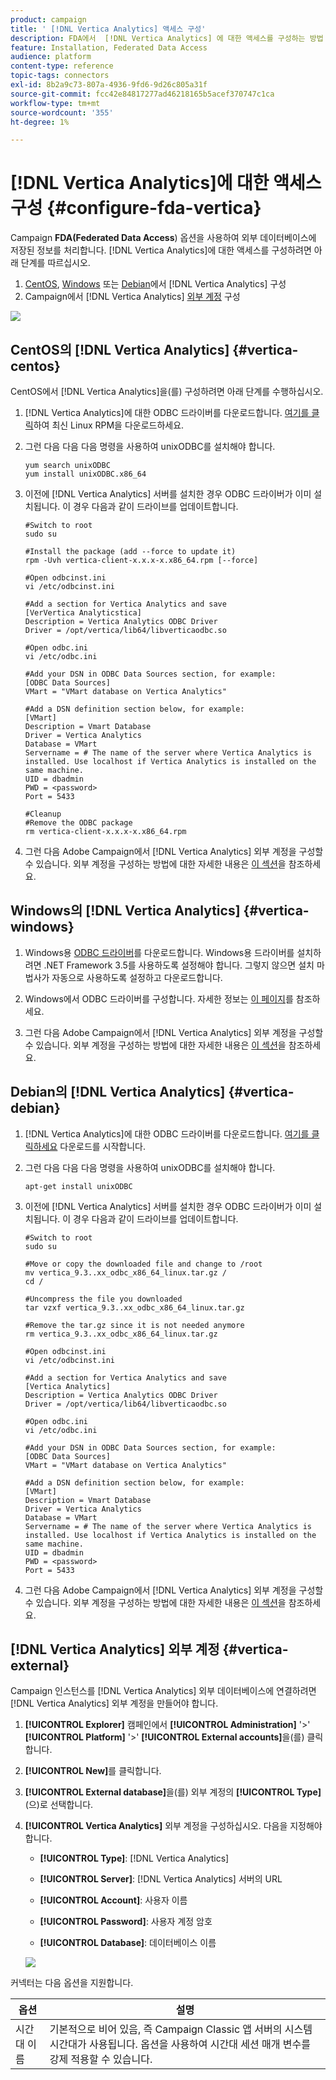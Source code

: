 ```yaml
---
product: campaign
title: ' [!DNL Vertica Analytics] 액세스 구성'
description: FDA에서  [!DNL Vertica Analytics] 에 대한 액세스를 구성하는 방법 알아보기
feature: Installation, Federated Data Access
audience: platform
content-type: reference
topic-tags: connectors
exl-id: 8b2a9c73-807a-4936-9fd6-9d26c805a31f
source-git-commit: fcc42e84817277ad46218165b5acef370747c1ca
workflow-type: tm+mt
source-wordcount: '355'
ht-degree: 1%

---
```


# [!DNL Vertica Analytics]에 대한 액세스 구성 {#configure-fda-vertica}



Campaign **FDA(Federated Data Access**) 옵션을 사용하여 외부 데이터베이스에 저장된 정보를 처리합니다. [!DNL Vertica Analytics]에 대한 액세스를 구성하려면 아래 단계를 따르십시오.

1. [CentOS](#vertica-centos), [Windows](#vertica-windows) 또는 [Debian](#vertica-debian)에서 [!DNL Vertica Analytics] 구성
1. Campaign에서 [!DNL Vertica Analytics] [외부 계정](#vertica-external) 구성

![](assets/snowflake_3.png)

## CentOS의 [!DNL Vertica Analytics] {#vertica-centos}

CentOS에서 [!DNL Vertica Analytics]을(를) 구성하려면 아래 단계를 수행하십시오.

1. [!DNL Vertica Analytics]에 대한 ODBC 드라이버를 다운로드합니다. [여기를 클릭](https://www.vertica.com/download/vertica/client-drivers/)하여 최신 Linux RPM을 다운로드하세요.

1. 그런 다음 다음 다음 명령을 사용하여 unixODBC를 설치해야 합니다.

   ```
   yum search unixODBC
   yum install unixODBC.x86_64
   ```

1. 이전에 [!DNL Vertica Analytics] 서버를 설치한 경우 ODBC 드라이버가 이미 설치됩니다. 이 경우 다음과 같이 드라이브를 업데이트합니다.

   ```
   #Switch to root
   sudo su
   
   #Install the package (add --force to update it)
   rpm -Uvh vertica-client-x.x.x-x.x86_64.rpm [--force]
   
   #Open odbcinst.ini
   vi /etc/odbcinst.ini
   
   #Add a section for Vertica Analytics and save
   [VerVertica Analyticstica]
   Description = Vertica Analytics ODBC Driver
   Driver = /opt/vertica/lib64/libverticaodbc.so
   
   #Open odbc.ini
   vi /etc/odbc.ini
   
   #Add your DSN in ODBC Data Sources section, for example:
   [ODBC Data Sources]
   VMart = "VMart database on Vertica Analytics"
   
   #Add a DSN definition section below, for example:
   [VMart]
   Description = Vmart Database
   Driver = Vertica Analytics
   Database = VMart
   Servername = # The name of the server where Vertica Analytics is installed. Use localhost if Vertica Analytics is installed on the same machine.
   UID = dbadmin
   PWD = <password>
   Port = 5433
   
   #Cleanup
   #Remove the ODBC package
   rm vertica-client-x.x.x-x.x86_64.rpm
   ```

1. 그런 다음 Adobe Campaign에서 [!DNL Vertica Analytics] 외부 계정을 구성할 수 있습니다. 외부 계정을 구성하는 방법에 대한 자세한 내용은 [이 섹션](#vertica-external)을 참조하세요.

## Windows의 [!DNL Vertica Analytics] {#vertica-windows}

1. Windows용 [ODBC 드라이버](https://www.vertica.com/download/vertica/client-drivers/)를 다운로드합니다. Windows용 드라이버를 설치하려면 .NET Framework 3.5를 사용하도록 설정해야 합니다. 그렇지 않으면 설치 마법사가 자동으로 사용하도록 설정하고 다운로드합니다.

1. Windows에서 ODBC 드라이버를 구성합니다. 자세한 정보는 [이 페이지](https://www.vertica.com/docs/9.2.x/HTML/Content/Authoring/ConnectingToVertica/ClientODBC/SettingUpADSN.htm)를 참조하세요.

1. 그런 다음 Adobe Campaign에서 [!DNL Vertica Analytics] 외부 계정을 구성할 수 있습니다. 외부 계정을 구성하는 방법에 대한 자세한 내용은 [이 섹션](#vertical-external)을 참조하세요.

## Debian의 [!DNL Vertica Analytics] {#vertica-debian}

1. [!DNL Vertica Analytics]에 대한 ODBC 드라이버를 다운로드합니다. [여기를 클릭하세요](https://sfc-repo.snowflakecomputing.com/odbc/linux/latest/index.html) 다운로드를 시작합니다.

1. 그런 다음 다음 다음 명령을 사용하여 unixODBC를 설치해야 합니다.

   ```
   apt-get install unixODBC
   ```

1. 이전에 [!DNL Vertica Analytics] 서버를 설치한 경우 ODBC 드라이버가 이미 설치됩니다. 이 경우 다음과 같이 드라이브를 업데이트합니다.

   ```
   #Switch to root
   sudo su
   
   #Move or copy the downloaded file and change to /root
   mv vertica_9.3..xx_odbc_x86_64_linux.tar.gz /
   cd /
   
   #Uncompress the file you downloaded
   tar vzxf vertica_9.3..xx_odbc_x86_64_linux.tar.gz
   
   #Remove the tar.gz since it is not needed anymore
   rm vertica_9.3..xx_odbc_x86_64_linux.tar.gz
   
   #Open odbcinst.ini
   vi /etc/odbcinst.ini
   
   #Add a section for Vertica Analytics and save
   [Vertica Analytics]
   Description = Vertica Analytics ODBC Driver
   Driver = /opt/vertica/lib64/libverticaodbc.so
   
   #Open odbc.ini
   vi /etc/odbc.ini
   
   #Add your DSN in ODBC Data Sources section, for example:
   [ODBC Data Sources]
   VMart = "VMart database on Vertica Analytics"
   
   #Add a DSN definition section below, for example:
   [VMart]
   Description = Vmart Database
   Driver = Vertica Analytics
   Database = VMart
   Servername = # The name of the server where Vertica Analytics is installed. Use localhost if Vertica Analytics is installed on the same machine.
   UID = dbadmin
   PWD = <password>
   Port = 5433
   ```

1. 그런 다음 Adobe Campaign에서 [!DNL Vertica Analytics] 외부 계정을 구성할 수 있습니다. 외부 계정을 구성하는 방법에 대한 자세한 내용은 [이 섹션](#vertica-external)을 참조하세요.

## [!DNL Vertica Analytics] 외부 계정 {#vertica-external}

Campaign 인스턴스를 [!DNL Vertica Analytics] 외부 데이터베이스에 연결하려면 [!DNL Vertica Analytics] 외부 계정을 만들어야 합니다.

1. **[!UICONTROL Explorer]** 캠페인에서 **[!UICONTROL Administration]** &#39;>&#39; **[!UICONTROL Platform]** &#39;>&#39; **[!UICONTROL External accounts]**&#x200B;을(를) 클릭합니다.

1. **[!UICONTROL New]**&#x200B;를 클릭합니다.

1. **[!UICONTROL External database]**&#x200B;을(를) 외부 계정의 **[!UICONTROL Type]**(으)로 선택합니다.

1. **[!UICONTROL Vertica Analytics]** 외부 계정을 구성하십시오. 다음을 지정해야 합니다.

   * **[!UICONTROL Type]**: [!DNL Vertica Analytics]

   * **[!UICONTROL Server]**: [!DNL Vertica Analytics] 서버의 URL

   * **[!UICONTROL Account]**: 사용자 이름

   * **[!UICONTROL Password]**: 사용자 계정 암호

   * **[!UICONTROL Database]**: 데이터베이스 이름

   ![](assets/vertica.png)

커넥터는 다음 옵션을 지원합니다.

| 옵션 | 설명 |
|---|---|
| 시간대 이름 | 기본적으로 비어 있음, 즉 Campaign Classic 앱 서버의 시스템 시간대가 사용됩니다. 옵션을 사용하여 시간대 세션 매개 변수를 강제 적용할 수 있습니다. |

